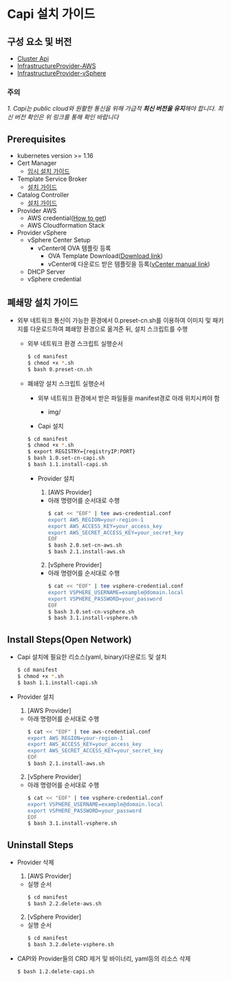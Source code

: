 
# Capi 설치 가이드

## 구성 요소 및 버전
* [Cluster Api](https://github.com/kubernetes-sigs/cluster-api/releases/latest)
* [InfrastructureProvider-AWS](https://github.com/kubernetes-sigs/cluster-api-provider-aws/releases/latest)
* [InfrastructureProvider-vSphere](https://github.com/kubernetes-sigs/cluster-api-provider-vsphere/releases/latest)

 ### **주의**
 _1. Capi는 public cloud와 원활한 통신을 위해 가급적 **최신 버전을 유지**해야 합니다. 최신 버전 확인은 위 링크를 통해 확인 바랍니다_

## Prerequisites
* kubernetes version >= 1.16
* Cert Manager
    * [임시 설치 가이드](https://github.com/tmax-cloud/install-cert-manager-temp)
* Template Service Broker
    * [설치 가이드](https://github.com/tmax-cloud/template-service-broker)
* Catalog Controller
    * [설치 가이드](https://github.com/tmax-cloud/install-catalog)
* Provider AWS
    * AWS credential([How to get](https://docs.aws.amazon.com/IAM/latest/UserGuide/id_credentials_access-keys.html))
    * AWS Cloudformation Stack
* Provider vSphere
    * vSphere Center Setup
        * vCenter에 OVA 템플릿 등록
            * OVA Template Download([Download link](https://storage.googleapis.com/capv-images/release/v1.17.3/ubuntu-1804-kube-v1.17.3.ova))
            * vCenter에 다운로드 받은 템플릿을 등록([vCenter manual link](https://docs.vmware.com/kr/VMware-vSphere/7.0/com.vmware.vsphere.vm_admin.doc/GUID-AFEDC48B-C96F-4088-9C1F-4F0A30E965DE.html))
    * DHCP Server
    * vSphere credential

## 폐쇄망 설치 가이드
* 외부 네트워크 통신이 가능한 환경에서 0.preset-cn.sh를 이용하여 이미지 및 패키지를 다운로드하여 폐쇄망 환경으로 옮겨준 뒤, 설치 스크립트를 수행
    * 외부 네트워크 환경 스크립트 실행순서
        ```bash
        $ cd manifest
        $ chmod +x *.sh
        $ bash 0.preset-cn.sh
        ```

    * 폐쇄망 설치 스크립트 실행순서
        * 외부 네트워크 환경에서 받은 파일들을 manifest경로 아래 위치시켜야 함
            * img/

        * Capi 설치
        ```bash
        $ cd manifest
        $ chmod +x *.sh
        $ export REGISTRY={registryIP:PORT}
        $ bash 1.0.set-cn-capi.sh
        $ bash 1.1.install-capi.sh
        ```
        
        * Provider 설치
            1. [AWS Provider]
            * 아래 명령어를 순서대로 수행
                ```bash
                $ cat << "EOF" | tee aws-credential.conf
                export AWS_REGION=your-region-1
                export AWS_ACCESS_KEY=your_access_key
                export AWS_SECRET_ACCESS_KEY=your_secret_key
                EOF
                $ bash 2.0.set-cn-aws.sh
                $ bash 2.1.install-aws.sh
                ```

            2. [vSphere Provider]
            * 아래 명령어를 순서대로 수행
                ```bash
                $ cat << "EOF" | tee vsphere-credential.conf
                export VSPHERE_USERNAME=example@domain.local
                export VSPHERE_PASSWORD=your_password
                EOF
                $ bash 3.0.set-cn-vsphere.sh
                $ bash 3.1.install-vsphere.sh
                ```
## Install Steps(Open Network)
* Capi 설치에 필요한 리소스(yaml, binary)다운로드 및 설치
    ```bash
    $ cd manifest
    $ chmod +x *.sh
    $ bash 1.1.install-capi.sh
    ```

* Provider 설치
    1. [AWS Provider]
    * 아래 명령어를 순서대로 수행
        ```bash
        $ cat << "EOF" | tee aws-credential.conf
        export AWS_REGION=your-region-1
        export AWS_ACCESS_KEY=your_access_key
        export AWS_SECRET_ACCESS_KEY=your_secret_key
        EOF
        $ bash 2.1.install-aws.sh

    2. [vSphere Provider]
    * 아래 명령어를 순서대로 수행
        ```bash
        $ cat << "EOF" | tee vsphere-credential.conf
        export VSPHERE_USERNAME=example@domain.local
        export VSPHERE_PASSWORD=your_password
        EOF
        $ bash 3.1.install-vsphere.sh
        ```
## Uninstall Steps
* Provider 삭제
    1. [AWS Provider]
    * 실행 순서
        ```bash
        $ cd manifest
        $ bash 2.2.delete-aws.sh
        ```

    2. [vSphere Provider]
    * 실행 순서
        ```bash
        $ cd manifest
        $ bash 3.2.delete-vsphere.sh
        ```

* CAPI와 Provider들의 CRD 제거 및 바이너리, yaml등의 리소스 삭제
    ```bash
    $ bash 1.2.delete-capi.sh
    ```